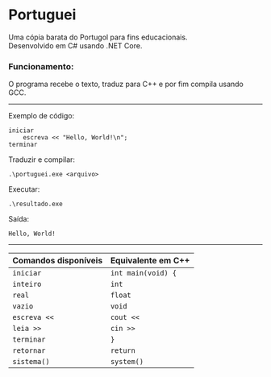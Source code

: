 # Portuguei
Uma cópia barata do Portugol para fins educacionais.<br>
Desenvolvido em C# usando .NET Core.

### Funcionamento:
O programa recebe o texto, traduz para C++ e por fim compila usando GCC.

---

Exemplo de código:
```
iniciar
    escreva << "Hello, World!\n";
terminar
```

Traduzir e compilar:
```
.\portuguei.exe <arquivo>
```

Executar:
```
.\resultado.exe
```

Saída:
```
Hello, World!
```

---

| Comandos disponíveis | Equivalente em C++            |
| -------------------  | ----------------------------- |
| `iniciar`            | `int main(void) {`            |
| `inteiro`            | `int`                         |
| `real`               | `float`                       |
| `vazio`              | `void`                        |
| `escreva <<`         | `cout <<`                     |
| `leia >>`            | `cin >>`                      |
| `terminar`           | `}`                           |
| `retornar`           | `return`                      |
| `sistema()`          | `system()`                    |
